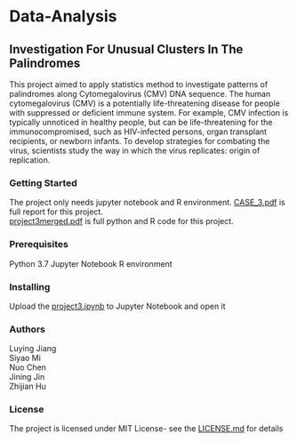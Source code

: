 # Data-Analysis
## Investigation For Unusual Clusters In The Palindromes
This project aimed to apply statistics method to investigate patterns of palindromes along Cytomegalovirus (CMV) DNA sequence. The human cytomegalovirus (CMV) is a potentially life-threatening disease for people with suppressed or deficient immune system. For example, CMV infection is typically unnoticed in healthy people, but can be life-threatening for the immunocompromised, such as HIV-infected persons, organ transplant recipients, or newborn infants. To develop strategies for combating the virus, scientists study the way in which the virus replicates: origin of replication.

### Getting Started
The project only needs jupyter notebook and R environment. 
[CASE_3.pdf](CASE_3.pdf) is full report for this project.  
[project3merged.pdf](project3merged.pdf) is full python and R code for this project.

### Prerequisites
Python 3.7
Jupyter Notebook
R environment

### Installing
Upload the [project3.ipynb](project3.ipynb) to Jupyter Notebook and open it

### Authors
Luying Jiang  
Siyao Mi  
Nuo Chen   
Jining Jin  
Zhijian Hu

### License
The project is licensed under MIT License- see the [LICENSE.md](LICENSE.md) for details

